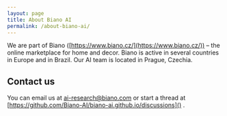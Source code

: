 ```yaml
---
layout: page
title: About Biano AI
permalink: /about-biano-ai/
---
```


We are part of Biano ([https://www.biano.cz/](https://www.biano.cz/)) &ndash; the online marketplace for home and decor. Biano is active in several countries in Europe and in Brazil. Our AI team is located in Prague, Czechia.

## Contact us

You can email us at [ai-research@biano.com](mailto:ai-research@biano.com) or start a thread at [https://github.com/Biano-AI/biano-ai.github.io/discussions]() .